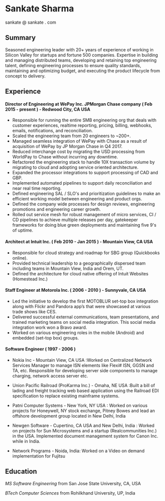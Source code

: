# Sankate Sharma

sankate @ sankate . com

## Summary

Seasoned engineering leader with 20+ years of experience of working in Silicon Valley for startups and fortune 500 companies. Expertise in building and managing distributed teams, developing and retaining top engineering talent, defining engineering processes to ensure quality standards, maintaining and optimizing budget, and executing the product lifecycle from concept to delivery.

## Experience

#### Director of Engineering at WePay Inc. JPMorgan Chase company ( Feb 2015 - present ) - Redwood City, CA USA

- Responsible for running the entire SMB engineering org that deals with customer experiences, realtime reporting, pricing, billing, webhooks, emails, notifications, and reconciliation.
- Scaled the engineering team from 20 engineers to ~200+.
- Managed seamless integration of WePay with Chase as a result of acquisition of WePay by JP Morgan Chase in Q4 2017.
- Reduced interchange cost by migrating the USD processing from WorldPay to Chase without incurring any downtime.
- Refactored the engineering stack to handle 10X transaction volume by migrating to cloud and adopting service oriented architecture.
- Expanded the processor integrations to support processing of CAD and GBP.
- Implemented automated pipelines to support daily reconciliation and near real time reporting.
- Defined engineering SAL / SLO's and prioritization guidelines to make an efficient working model between engineering and product orgs.
- Defined the company wide processes for design reviews, engineering promotions and engineering career growth.
- Rolled out service mesh for robust management of micro services, CI / CD pipelines to achieve multiple releases per day, gatekeeper frameworks for doing blue green deployments and maintaining five 9's of uptime.

#### Architect at Intuit Inc.  ( Feb 2010 - Jan 2015 ) - Mountain View, CA USA

- Responsible for cloud strategy and roadmap for SBG group (Quickbooks online).
- Provided technical leadership to a geographically dispersed team including teams in Mountain View, India and Orem, UT.
- Defined the architecture for cloud native offering of Intuit Websites (Homestead Inc.)

#### Staff Engineer at Motorola Inc. ( 2006 - 2010 ) - Sunnyvale, CA USA

- Led the initiative to develop the first MOTOBLUR set-top box integration along with Flickr and Pandora app’s that were showcased at various trade shows like CES.
- Delivered successful external communications, team presentations, and trained marketing teams on social media integration. This social media integration work won a Bravo award.
- Worked on various engineering roles in the mobile (Android) and embedded (set-top box) groups.

#### Software Engineer ( 1997 - 2006 )

- Nokia Inc - Mountain View, CA USA :Worked on Centralized Network Services Manager to manage ISN elements like Flexi# ISN, GGSN and TA, etc. Responsible for developing server side components to manage charging, network access server etc.


- Union Pacific Railroad (ProKarma Inc.) - Omaha, NE USA :Built a bill of lading and freight tracking web based application using the Railroad EDI specification to replace existing mainframe systems.


- Patni Computer Systems - New York, NY USA : Worked on various projects for Honeywell, NY stock exchange, Pitney Bowes and lead an offshore development group located in New Delhi, India


- Newgen Software - Cupertino, CA USA and New Delhi, India : Worked on projects for Sun Microsystems and a startup (Realcommunities Inc.) in the USA. Implemented document management system for Canon Inc. while in India.


- Network Programs - Noida, India: Worked on a Video on demand implementation for Fujitsu


## Education

*MS Software Engineering* from San Jose State University, CA, USA

*BTech Computer Sciences* from Rohilkhand University, UP, India


